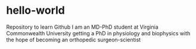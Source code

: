 # hello-world
Repository to learn Github
I am an MD-PhD student at Virginia Commonwealth University getting a PhD in physiology and biophysics with the hope of becoming an orthopedic surgeon-scientist

